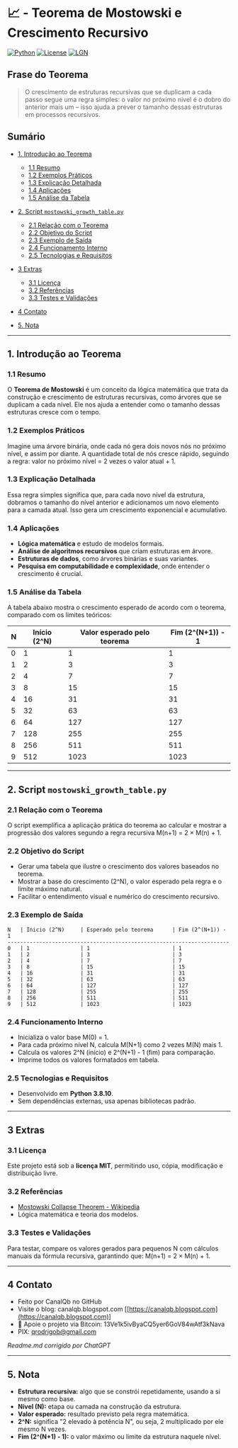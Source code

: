 # 📈 - Teorema de Mostowski e Crescimento Recursivo

[![Python](https://img.shields.io/badge/Python-3.7%2B-blue.svg)](https://www.python.org/)
[![License](https://img.shields.io/badge/license-MIT-green)](LICENSE)
[![LGN](https://img.shields.io/badge/Teorema-Teoria%20dos%20Modelos-ff69b4.svg)](https://en.wikipedia.org/wiki/Mostowski_collapse_theorem)

## Frase do Teorema

> O crescimento de estruturas recursivas que se duplicam a cada passo segue uma regra simples: o valor no próximo nível é o dobro do anterior mais um – isso ajuda a prever o tamanho dessas estruturas em processos recursivos.

## Sumário

* [1. Introdução ao Teorema](#1-introdução-ao-teorema)

  * [1.1 Resumo](#11-resumo)
  * [1.2 Exemplos Práticos](#12-exemplos-práticos)
  * [1.3 Explicação Detalhada](#13-explicação-detalhada)
  * [1.4 Aplicações](#14-aplicações)
  * [1.5 Análise da Tabela](#15-análise-da-tabela)
* [2. Script `mostowski_growth_table.py`](#2-script-mostowski_growth_tablepy)

  * [2.1 Relação com o Teorema](#21-relação-com-o-teorema)
  * [2.2 Objetivo do Script](#22-objetivo-do-script)
  * [2.3 Exemplo de Saída](#23-exemplo-de-saída)
  * [2.4 Funcionamento Interno](#24-funcionamento-interno)
  * [2.5 Tecnologias e Requisitos](#25-tecnologias-e-requisitos)
* [3 Extras](#3-extras)

  * [3.1 Licença](#31-licença)
  * [3.2 Referências](#32-referencias)
  * [3.3 Testes e Validações](#33-testes-e-validações)
* [4 Contato](#4-contato)
* [5. Nota](#5-nota)

---

## 1. Introdução ao Teorema

### 1.1 Resumo

O **Teorema de Mostowski** é um conceito da lógica matemática que trata da construção e crescimento de estruturas recursivas, como árvores que se duplicam a cada nível. Ele nos ajuda a entender como o tamanho dessas estruturas cresce com o tempo.

### 1.2 Exemplos Práticos

Imagine uma árvore binária, onde cada nó gera dois novos nós no próximo nível, e assim por diante. A quantidade total de nós cresce rápido, seguindo a regra:
valor no próximo nível = 2 vezes o valor atual + 1.

### 1.3 Explicação Detalhada

Essa regra simples significa que, para cada novo nível da estrutura, dobramos o tamanho do nível anterior e adicionamos um novo elemento para a camada atual. Isso gera um crescimento exponencial e acumulativo.

### 1.4 Aplicações

* **Lógica matemática** e estudo de modelos formais.
* **Análise de algoritmos recursivos** que criam estruturas em árvore.
* **Estruturas de dados**, como árvores binárias e suas variantes.
* **Pesquisa em computabilidade e complexidade**, onde entender o crescimento é crucial.

### 1.5 Análise da Tabela

A tabela abaixo mostra o crescimento esperado de acordo com o teorema, comparado com os limites teóricos:

| N | Início (2^N) | Valor esperado pelo teorema | Fim (2^(N+1)) - 1 |
| - | ------------ | --------------------------- | ----------------- |
| 0 | 1            | 1                           | 1                 |
| 1 | 2            | 3                           | 3                 |
| 2 | 4            | 7                           | 7                 |
| 3 | 8            | 15                          | 15                |
| 4 | 16           | 31                          | 31                |
| 5 | 32           | 63                          | 63                |
| 6 | 64           | 127                         | 127               |
| 7 | 128          | 255                         | 255               |
| 8 | 256          | 511                         | 511               |
| 9 | 512          | 1023                        | 1023              |

---

## 2. Script `mostowski_growth_table.py`

### 2.1 Relação com o Teorema

O script exemplifica a aplicação prática do teorema ao calcular e mostrar a progressão dos valores segundo a regra recursiva M(n+1) = 2 × M(n) + 1.

### 2.2 Objetivo do Script

* Gerar uma tabela que ilustre o crescimento dos valores baseados no teorema.
* Mostrar a base do crescimento (2^N), o valor esperado pela regra e o limite máximo natural.
* Facilitar o entendimento visual e numérico do crescimento recursivo.

### 2.3 Exemplo de Saída

```
N   | Inicio (2^N)     | Esperado pelo teorema      | Fim (2^(N+1)) - 1
----------------------------------------------------------------------
0   | 1                | 1                          | 1
1   | 2                | 3                          | 3
2   | 4                | 7                          | 7
3   | 8                | 15                         | 15
4   | 16               | 31                         | 31
5   | 32               | 63                         | 63
6   | 64               | 127                        | 127
7   | 128              | 255                        | 255
8   | 256              | 511                        | 511
9   | 512              | 1023                       | 1023
```

### 2.4 Funcionamento Interno

* Inicializa o valor base M(0) = 1.
* Para cada próximo nível N, calcula M(N+1) como 2 vezes M(N) mais 1.
* Calcula os valores 2^N (início) e 2^(N+1) - 1 (fim) para comparação.
* Imprime todos os valores formatados em tabela.

### 2.5 Tecnologias e Requisitos

* Desenvolvido em **Python 3.8.10**.
* Sem dependências externas, usa apenas bibliotecas padrão.

---

## 3 Extras

### 3.1 Licença

Este projeto está sob a **licença MIT**, permitindo uso, cópia, modificação e distribuição livre.

### 3.2 Referências

* [Mostowski Collapse Theorem - Wikipedia](https://en.wikipedia.org/wiki/Mostowski_collapse_theorem)
* Lógica matemática e teoria dos modelos.

### 3.3 Testes e Validações

Para testar, compare os valores gerados para pequenos N com cálculos manuais da fórmula recursiva, garantindo que:
M(n+1) = 2 × M(n) + 1.

---

## 4 Contato

* Feito por CanalQb no GitHub
* Visite o blog: canalqb.blogspot.com \[[https://canalqb.blogspot.com](https://canalqb.blogspot.com)]
* 💸 Apoie o projeto via Bitcoin: 13Ve1k5ivByaCQ5yer6GoV84wAtf3kNava
* PIX: [qrodrigob@gmail.com](mailto:qrodrigob@gmail.com)

*Readme.md corrigido por ChatGPT*

---

## 5. Nota

* **Estrutura recursiva:** algo que se constrói repetidamente, usando a si mesmo como base.
* **Nível (N):** etapa ou camada na construção da estrutura.
* **Valor esperado:** resultado previsto pela regra matemática.
* **2^N:** significa "2 elevado à potência N", ou seja, 2 multiplicado por ele mesmo N vezes.
* **Fim (2^(N+1) - 1):** o valor máximo ou limite da estrutura naquele nível.
